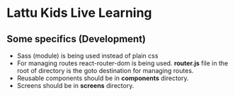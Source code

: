 # Lattu Kids Live Learning

## Some specifics (Development)

- Sass (module) is being used instead of plain css
- For managing routes react-router-dom is being used. **router.js** file in the root of directory is the goto destination for managing routes.
- Reusable components should be in **components** directory.
- Screens should be in **screens** directory.
